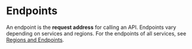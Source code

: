 # Endpoints<a name="dws_02_0059"></a>

An endpoint is the  **request address**  for calling an API. Endpoints vary depending on services and regions. For the endpoints of all services, see  [Regions and Endpoints](https://docs.otc.t-systems.com/en-us/endpoint/index.html).

